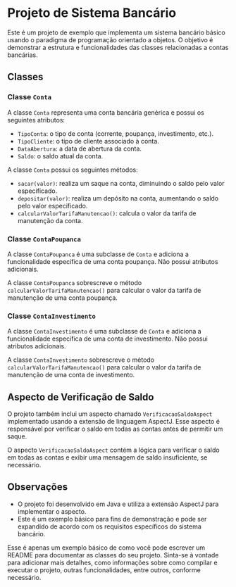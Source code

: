 # Projeto de Sistema Bancário

Este é um projeto de exemplo que implementa um sistema bancário básico usando o paradigma de programação orientado a objetos. O objetivo é demonstrar a estrutura e funcionalidades das classes relacionadas a contas bancárias.

## Classes

### Classe `Conta`

A classe `Conta` representa uma conta bancária genérica e possui os seguintes atributos:

- `TipoConta`: o tipo de conta (corrente, poupança, investimento, etc.).
- `TipoCliente`: o tipo de cliente associado à conta.
- `DataAbertura`: a data de abertura da conta.
- `Saldo`: o saldo atual da conta.

A classe `Conta` possui os seguintes métodos:

- `sacar(valor)`: realiza um saque na conta, diminuindo o saldo pelo valor especificado.
- `depositar(valor)`: realiza um depósito na conta, aumentando o saldo pelo valor especificado.
- `calcularValorTarifaManutencao()`: calcula o valor da tarifa de manutenção da conta.

### Classe `ContaPoupanca`

A classe `ContaPoupanca` é uma subclasse de `Conta` e adiciona a funcionalidade específica de uma conta poupança. Não possui atributos adicionais.

A classe `ContaPoupanca` sobrescreve o método `calcularValorTarifaManutencao()` para calcular o valor da tarifa de manutenção de uma conta poupança.

### Classe `ContaInvestimento`

A classe `ContaInvestimento` é uma subclasse de `Conta` e adiciona a funcionalidade específica de uma conta de investimento. Não possui atributos adicionais.

A classe `ContaInvestimento` sobrescreve o método `calcularValorTarifaManutencao()` para calcular o valor da tarifa de manutenção de uma conta de investimento.

## Aspecto de Verificação de Saldo

O projeto também inclui um aspecto chamado `VerificacaoSaldoAspect` implementado usando a extensão de linguagem AspectJ. Esse aspecto é responsável por verificar o saldo em todas as contas antes de permitir um saque.

O aspecto `VerificacaoSaldoAspect` contém a lógica para verificar o saldo em todas as contas e exibir uma mensagem de saldo insuficiente, se necessário.

## Observações

- O projeto foi desenvolvido em Java e utiliza a extensão AspectJ para implementar o aspecto.
- Este é um exemplo básico para fins de demonstração e pode ser expandido de acordo com os requisitos específicos do sistema bancário.

Esse é apenas um exemplo básico de como você pode escrever um README para documentar as classes do seu projeto. Sinta-se à vontade para adicionar mais detalhes, como informações sobre como compilar e executar o projeto, outras funcionalidades, entre outros, conforme necessário.
